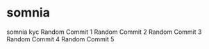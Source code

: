 # somnia
somnia kyc
Random Commit 1
Random Commit 2
Random Commit 3
Random Commit 4
Random Commit 5
